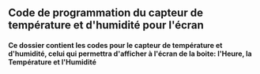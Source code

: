 ## Code de programmation du capteur de température et d'humidité pour l'écran
#### Ce dossier contient les codes pour le capteur de température et d'humidité, celui qui permettra d'afficher à l'écran de la boite: l'Heure, la Température et l'Humidité
